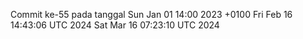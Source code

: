 Commit ke-55 pada tanggal Sun Jan 01 14:00 2023 +0100
Fri Feb 16 14:43:06 UTC 2024
Sat Mar 16 07:23:10 UTC 2024

